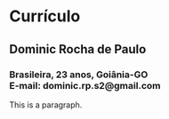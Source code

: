  <!DOCTYPE html>
<html>
<head>
<title>Currículo</title>
</head>
<body>

<h1>Currículo</h1>
<h2>Dominic Rocha de Paulo</h2>
<h3>Brasileira, 23 anos, Goiânia-GO</br>
E-mail: dominic.rp.s2@gmail.com
</h3>
<p>This is a paragraph.</p>

</body>
</html> 
